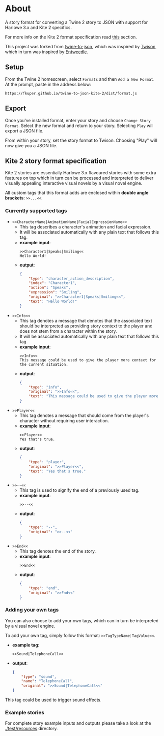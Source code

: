 # About

A story format for converting a Twine 2 story to JSON with support for Harlowe 3.x and Kite 2 specifics.

For more info on the Kite 2 format specification read [this](#kite-2-story-format-specification) section.

This project was forked from [twine-to-json](https://github.com/jtschoonhoven/twine-to-json), which was inspired by [Twison](https://github.com/lazerwalker/twison), which in turn was inspired by [Entweedle](http://www.maximumverbosity.net/twine/Entweedle/).


## Setup

From the Twine 2 homescreen, select `Formats` and then `Add a New Format`. At the prompt, paste in the address below:

```
https://fkuper.github.io/twine-to-json-kite-2/dist/format.js
```


## Export

Once you've installed format, enter your story and choose `Change Story Format`. Select the new format and return to your story. Selecting `Play` will export a JSON file.

From within your story, set the story format to Twison. Choosing "Play" will now give you a JSON file.


## Kite 2 story format specification

Kite 2 stories are essentially Harlowe 3.x flavoured stories with some extra features on top which in turn can be processed and interpreted to deliver visually appealing interactive visual novels by a visual novel engine.

All custom tags that this format adds are enclosed within **double angle brackets**: `>>...<<`.


### Currently supported tags

- `>>CharacterName|AnimationName|FacialExpressionName<<`
  - This tag describes a character's animation and facial expression.
  - It will be associated automatically with any plain text that follows this tag.
  - **example input**:
    ```
    >>Character1|Speaks|Smiling<<
    Hello World!
    ```
  - **output**:
    ```json
    {
        "type": "character_action_description",
        "index": "Character1",
        "action": "Speaks",
        "expression": "Smiling",
        "original": ">>Character1|Speaks|Smiling<<",
        "text": "Hello World!"
    }
    ```
- `>>Info<<`
  - This tag denotes a message that denotes that the associated text should be interpreted as providing story context to the player and does not stem from a character within the story.
  - It will be associated automatically with any plain text that follows this tag.
  - **example input**:
    ```
    >>Info<<
    This message could be used to give the player more context for the current situation.
    ```
  - **output**:
    ```json
    {
        "type": "info",
        "original": ">>Info<<",
        "text": "This message could be used to give the player more context for the current situation."
    }
    ```
- `>>Player<<`
  - This tag denotes a message that should come from the player's character without requiring user interaction.
  - **example input**:
    ```
    >>Player<<
    Yes that's true.
    ```
  - **output**:
    ```json
    {
        "type": "player",
        "original": ">>Player<<",
        "text": "Yes that's true."
    }
    ```
- `>>--<<`
  - This tag is used to signify the end of a previously used tag.
  - **example input**:
    ```
    >>--<<
    ```
  - **output**:
    ```json
    {
        "type": "--",
        "original": ">>--<<"
    }
    ```
- `>>End<<`
  - This tag denotes the end of the story.
  - **example input**:
    ```
    >>End<<
    ```
  - **output**:
    ```json
    {
        "type": "end",
        "original": ">>End<<"
    }
    ```


### Adding your own tags

You can also choose to add your own tags, which can in turn be interpreted by a visual novel engine.

To add your own tag, simply follow this format: `>>TagTypeName|TagValue<<`.

- **example tag**:
    ```
    >>Sound|TelephoneCall<<
    ```
- **output**:
    ```json
    {
        "type": "sound",
        "name": "TelephoneCall",
        "original": ">>Sound|TelephoneCall<<"
    }
    ```

This tag could be used to trigger sound effects.


### Example stories

For complete story example inputs and outputs please take a look at the [./test/resources](./test/resources/) directory.